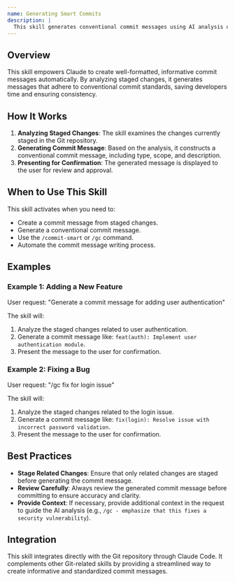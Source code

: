 ```yaml
---
name: Generating Smart Commits
description: |
  This skill generates conventional commit messages using AI analysis of staged Git changes. It automatically determines the commit type (feat, fix, docs, etc.), identifies breaking changes, and formats the message according to conventional commit standards. Use this when asked to create a commit message, write a Git commit, or when the user uses the `/commit-smart` or `/gc` command. It is especially useful after changes have been staged with `git add`.
---
```


## Overview

This skill empowers Claude to create well-formatted, informative commit messages automatically. By analyzing staged changes, it generates messages that adhere to conventional commit standards, saving developers time and ensuring consistency.

## How It Works

1. **Analyzing Staged Changes**: The skill examines the changes currently staged in the Git repository.
2. **Generating Commit Message**: Based on the analysis, it constructs a conventional commit message, including type, scope, and description.
3. **Presenting for Confirmation**: The generated message is displayed to the user for review and approval.

## When to Use This Skill

This skill activates when you need to:
- Create a commit message from staged changes.
- Generate a conventional commit message.
- Use the `/commit-smart` or `/gc` command.
- Automate the commit message writing process.

## Examples

### Example 1: Adding a New Feature

User request: "Generate a commit message for adding user authentication"

The skill will:
1. Analyze the staged changes related to user authentication.
2. Generate a commit message like: `feat(auth): Implement user authentication module`.
3. Present the message to the user for confirmation.

### Example 2: Fixing a Bug

User request: "/gc fix for login issue"

The skill will:
1. Analyze the staged changes related to the login issue.
2. Generate a commit message like: `fix(login): Resolve issue with incorrect password validation`.
3. Present the message to the user for confirmation.

## Best Practices

- **Stage Related Changes**: Ensure that only related changes are staged before generating the commit message.
- **Review Carefully**: Always review the generated commit message before committing to ensure accuracy and clarity.
- **Provide Context**: If necessary, provide additional context in the request to guide the AI analysis (e.g., `/gc - emphasize that this fixes a security vulnerability`).

## Integration

This skill integrates directly with the Git repository through Claude Code. It complements other Git-related skills by providing a streamlined way to create informative and standardized commit messages.